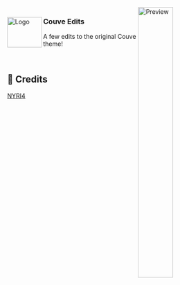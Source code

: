 <img align="right" src="https://cdn.discordapp.com/attachments/539180316447997974/725737819015872562/unknown.png" alt="Preview" width="40%">

<div align="left">
  <img align="left" src="https://i.imgur.com/k96ZiGw.png" alt="Logo" width="80" height="70">

  <h3 align="left">Couve Edits</h3>
  <p align="left">A few edits to the original Couve theme!</p>

  </div>
<br/>

## 🫰 Credits

[NYRI4](https://github.com/NYRI4/Couve)
